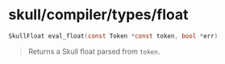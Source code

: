 # skull/compiler/types/float

```c
SkullFloat eval_float(const Token *const token, bool *err)
```

> Returns a Skull float parsed from `token`.

